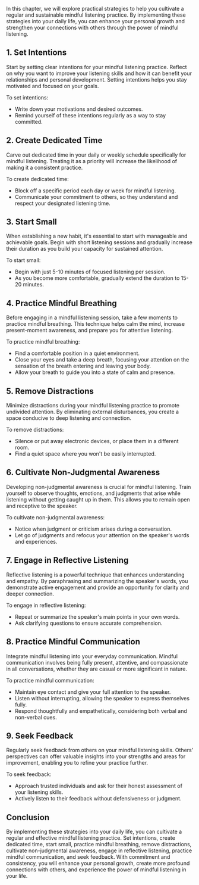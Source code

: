 
In this chapter, we will explore practical strategies to help you cultivate a regular and sustainable mindful listening practice. By implementing these strategies into your daily life, you can enhance your personal growth and strengthen your connections with others through the power of mindful listening.

**1. Set Intentions**
---------------------

Start by setting clear intentions for your mindful listening practice. Reflect on why you want to improve your listening skills and how it can benefit your relationships and personal development. Setting intentions helps you stay motivated and focused on your goals.

To set intentions:

* Write down your motivations and desired outcomes.
* Remind yourself of these intentions regularly as a way to stay committed.

**2. Create Dedicated Time**
----------------------------

Carve out dedicated time in your daily or weekly schedule specifically for mindful listening. Treating it as a priority will increase the likelihood of making it a consistent practice.

To create dedicated time:

* Block off a specific period each day or week for mindful listening.
* Communicate your commitment to others, so they understand and respect your designated listening time.

**3. Start Small**
------------------

When establishing a new habit, it's essential to start with manageable and achievable goals. Begin with short listening sessions and gradually increase their duration as you build your capacity for sustained attention.

To start small:

* Begin with just 5-10 minutes of focused listening per session.
* As you become more comfortable, gradually extend the duration to 15-20 minutes.

**4. Practice Mindful Breathing**
---------------------------------

Before engaging in a mindful listening session, take a few moments to practice mindful breathing. This technique helps calm the mind, increase present-moment awareness, and prepare you for attentive listening.

To practice mindful breathing:

* Find a comfortable position in a quiet environment.
* Close your eyes and take a deep breath, focusing your attention on the sensation of the breath entering and leaving your body.
* Allow your breath to guide you into a state of calm and presence.

**5. Remove Distractions**
--------------------------

Minimize distractions during your mindful listening practice to promote undivided attention. By eliminating external disturbances, you create a space conducive to deep listening and connection.

To remove distractions:

* Silence or put away electronic devices, or place them in a different room.
* Find a quiet space where you won't be easily interrupted.

**6. Cultivate Non-Judgmental Awareness**
-----------------------------------------

Developing non-judgmental awareness is crucial for mindful listening. Train yourself to observe thoughts, emotions, and judgments that arise while listening without getting caught up in them. This allows you to remain open and receptive to the speaker.

To cultivate non-judgmental awareness:

* Notice when judgment or criticism arises during a conversation.
* Let go of judgments and refocus your attention on the speaker's words and experiences.

**7. Engage in Reflective Listening**
-------------------------------------

Reflective listening is a powerful technique that enhances understanding and empathy. By paraphrasing and summarizing the speaker's words, you demonstrate active engagement and provide an opportunity for clarity and deeper connection.

To engage in reflective listening:

* Repeat or summarize the speaker's main points in your own words.
* Ask clarifying questions to ensure accurate comprehension.

**8. Practice Mindful Communication**
-------------------------------------

Integrate mindful listening into your everyday communication. Mindful communication involves being fully present, attentive, and compassionate in all conversations, whether they are casual or more significant in nature.

To practice mindful communication:

* Maintain eye contact and give your full attention to the speaker.
* Listen without interrupting, allowing the speaker to express themselves fully.
* Respond thoughtfully and empathetically, considering both verbal and non-verbal cues.

**9. Seek Feedback**
--------------------

Regularly seek feedback from others on your mindful listening skills. Others' perspectives can offer valuable insights into your strengths and areas for improvement, enabling you to refine your practice further.

To seek feedback:

* Approach trusted individuals and ask for their honest assessment of your listening skills.
* Actively listen to their feedback without defensiveness or judgment.

**Conclusion**
--------------

By implementing these strategies into your daily life, you can cultivate a regular and effective mindful listening practice. Set intentions, create dedicated time, start small, practice mindful breathing, remove distractions, cultivate non-judgmental awareness, engage in reflective listening, practice mindful communication, and seek feedback. With commitment and consistency, you will enhance your personal growth, create more profound connections with others, and experience the power of mindful listening in your life.
